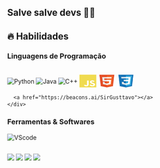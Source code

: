 ## Salve salve devs 👋🏻
## 🔥 Habilidades
<!-- Habilidades: Linguagens de Programação -->
  <div style="flex-basis: 48%;">
    <h3>Linguagens de Programação</h3>
    <div style="display: inline_block"><br>

<img align="center" alt="Python" height="30" width="40" src="https://cdn.jsdelivr.net/gh/devicons/devicon@latest/icons/python/python-original.svg">
<img align="center" alt="Java" height="30" width="40" src="https://cdn.jsdelivr.net/gh/devicons/devicon@latest/icons/java/java-original.svg">
<img align="center" alt="C++" height="30" width="40" src="https://cdn.jsdelivr.net/gh/devicons/devicon@latest/icons/cplusplus/cplusplus-original.svg">


<img align="center" alt="Rafa-Js" height="30" width="40" src="https://raw.githubusercontent.com/devicons/devicon/master/icons/javascript/javascript-plain.svg">
<img align="center" alt="Rafa-HTML" height="30" width="40" src="https://raw.githubusercontent.com/devicons/devicon/master/icons/html5/html5-original.svg">
<img align="center" alt="Rafa-CSS" height="30" width="40" src="https://raw.githubusercontent.com/devicons/devicon/master/icons/css3/css3-original.svg">

      <a href="https://beacons.ai/SirGusttavo"></a>
    </div>
  </div>
<!-- Habilidades: Ferramentas & Softwares -->
  <div style="flex-basis: 48%;">
    <h3>Ferramentas & Softwares</h3>
    <img align="center" alt="VScode" height="30" width="40" src="https://cdn.jsdelivr.net/gh/devicons/devicon/icons/vscode/vscode-original.svg">
  </div>
  
##

 
<div> 
  <a href="https://www.instagram.com/gusttavo_rgm/" target="_blank"><img src="https://img.shields.io/badge/-Instagram-%23E4405F?style=for-the-badge&logo=instagram&logoColor=white" target="_blank"></a>
  <a href="https://discordapp.com/users/606816734497996810" target="_blank"><img src="https://img.shields.io/badge/Discord-7289DA?style=for-the-badge&logo=discord&logoColor=white" target="_blank"></a> 
  <a href="https://www.linkedin.com/in/gustavo-morais-372620321" target="_blank"><img src="https://img.shields.io/badge/-LinkedIn-%230077B5?style=for-the-badge&logo=linkedin&logoColor=white" target="_blank"></a> 
  <a href = "gustavo28.morais@gmail.com"><img src="https://img.shields.io/badge/-Gmail-%23333?style=for-the-badge&logo=gmail&logoColor=white" target="_blank"></a> 
</div>

